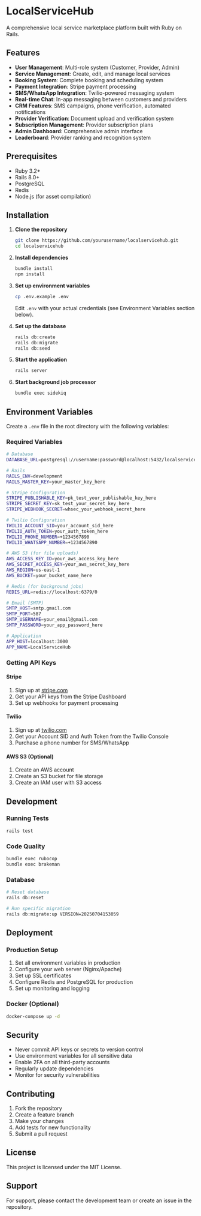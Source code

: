 # LocalServiceHub

A comprehensive local service marketplace platform built with Ruby on Rails.

## Features

- **User Management**: Multi-role system (Customer, Provider, Admin)
- **Service Management**: Create, edit, and manage local services
- **Booking System**: Complete booking and scheduling system
- **Payment Integration**: Stripe payment processing
- **SMS/WhatsApp Integration**: Twilio-powered messaging system
- **Real-time Chat**: In-app messaging between customers and providers
- **CRM Features**: SMS campaigns, phone verification, automated notifications
- **Provider Verification**: Document upload and verification system
- **Subscription Management**: Provider subscription plans
- **Admin Dashboard**: Comprehensive admin interface
- **Leaderboard**: Provider ranking and recognition system

## Prerequisites

- Ruby 3.2+
- Rails 8.0+
- PostgreSQL
- Redis
- Node.js (for asset compilation)

## Installation

1. **Clone the repository**
   ```bash
   git clone https://github.com/yourusername/localservicehub.git
   cd localservicehub
   ```

2. **Install dependencies**
   ```bash
   bundle install
   npm install
   ```

3. **Set up environment variables**
   ```bash
   cp .env.example .env
   ```
   
   Edit `.env` with your actual credentials (see Environment Variables section below).

4. **Set up the database**
   ```bash
   rails db:create
   rails db:migrate
   rails db:seed
   ```

5. **Start the application**
   ```bash
   rails server
   ```

6. **Start background job processor**
   ```bash
   bundle exec sidekiq
   ```

## Environment Variables

Create a `.env` file in the root directory with the following variables:

### Required Variables

```bash
# Database
DATABASE_URL=postgresql://username:password@localhost:5432/localservicehub_development

# Rails
RAILS_ENV=development
RAILS_MASTER_KEY=your_master_key_here

# Stripe Configuration
STRIPE_PUBLISHABLE_KEY=pk_test_your_publishable_key_here
STRIPE_SECRET_KEY=sk_test_your_secret_key_here
STRIPE_WEBHOOK_SECRET=whsec_your_webhook_secret_here

# Twilio Configuration
TWILIO_ACCOUNT_SID=your_account_sid_here
TWILIO_AUTH_TOKEN=your_auth_token_here
TWILIO_PHONE_NUMBER=+1234567890
TWILIO_WHATSAPP_NUMBER=+1234567890

# AWS S3 (for file uploads)
AWS_ACCESS_KEY_ID=your_aws_access_key_here
AWS_SECRET_ACCESS_KEY=your_aws_secret_key_here
AWS_REGION=us-east-1
AWS_BUCKET=your_bucket_name_here

# Redis (for background jobs)
REDIS_URL=redis://localhost:6379/0

# Email (SMTP)
SMTP_HOST=smtp.gmail.com
SMTP_PORT=587
SMTP_USERNAME=your_email@gmail.com
SMTP_PASSWORD=your_app_password_here

# Application
APP_HOST=localhost:3000
APP_NAME=LocalServiceHub
```

### Getting API Keys

#### Stripe
1. Sign up at [stripe.com](https://stripe.com)
2. Get your API keys from the Stripe Dashboard
3. Set up webhooks for payment processing

#### Twilio
1. Sign up at [twilio.com](https://twilio.com)
2. Get your Account SID and Auth Token from the Twilio Console
3. Purchase a phone number for SMS/WhatsApp

#### AWS S3 (Optional)
1. Create an AWS account
2. Create an S3 bucket for file storage
3. Create an IAM user with S3 access

## Development

### Running Tests
```bash
rails test
```

### Code Quality
```bash
bundle exec rubocop
bundle exec brakeman
```

### Database
```bash
# Reset database
rails db:reset

# Run specific migration
rails db:migrate:up VERSION=20250704153059
```

## Deployment

### Production Setup
1. Set all environment variables in production
2. Configure your web server (Nginx/Apache)
3. Set up SSL certificates
4. Configure Redis and PostgreSQL for production
5. Set up monitoring and logging

### Docker (Optional)
```bash
docker-compose up -d
```

## Security

- Never commit API keys or secrets to version control
- Use environment variables for all sensitive data
- Enable 2FA on all third-party accounts
- Regularly update dependencies
- Monitor for security vulnerabilities

## Contributing

1. Fork the repository
2. Create a feature branch
3. Make your changes
4. Add tests for new functionality
5. Submit a pull request

## License

This project is licensed under the MIT License.

## Support

For support, please contact the development team or create an issue in the repository.
